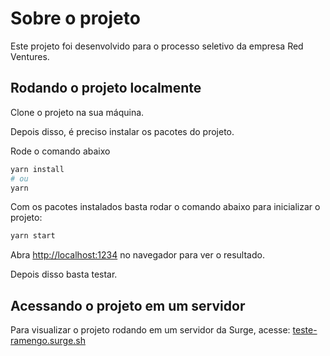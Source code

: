# Sobre o projeto

Este projeto foi desenvolvido para o processo seletivo da empresa Red Ventures.

## Rodando o projeto localmente

Clone o projeto na sua máquina.

Depois disso, é preciso instalar os pacotes do projeto.

Rode o comando abaixo

```bash
yarn install
# ou
yarn
```

Com os pacotes instalados basta rodar o comando abaixo para inicializar o projeto:

```bash
yarn start
```

Abra [http://localhost:1234](http://localhost:1234) no navegador para ver o resultado.

Depois disso basta testar.

## Acessando o projeto em um servidor

Para visualizar o projeto rodando em um servidor da Surge, acesse: [teste-ramengo.surge.sh](https://teste-ramengo.surge.sh/)
